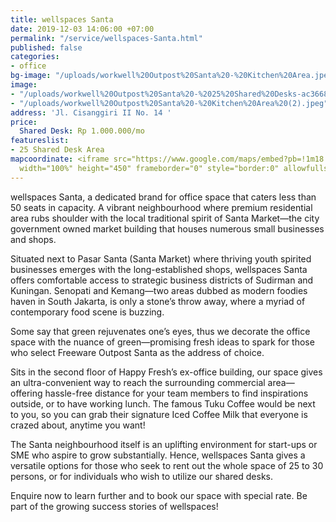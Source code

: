 ```yaml
---
title: wellspaces Santa
date: 2019-12-03 14:06:00 +07:00
permalink: "/service/wellspaces-Santa.html"
published: false
categories:
- office
bg-image: "/uploads/workwell%20Outpost%20Santa%20-%20Kitchen%20Area.jpeg"
image:
- "/uploads/workwell%20Outpost%20Santa%20-%2025%20Shared%20Desks-ac3668.jpeg"
- "/uploads/workwell%20Outpost%20Santa%20-%20Kitchen%20Area%20(2).jpeg"
address: 'Jl. Cisanggiri II No. 14 '
price:
  Shared Desk: Rp 1.000.000/mo
featureslist:
- 25 Shared Desk Area
mapcoordinate: <iframe src="https://www.google.com/maps/embed?pb=!1m18!1m12!1m3!1d3966.178042714548!2d106.81054095008983!3d-6.240250562820628!2m3!1f0!2f0!3f0!3m2!1i1024!2i768!4f13.1!3m3!1m2!1s0x2e69f160da132cb5%3A0x697c994aef251890!2sJl.+Cisanggiri+II+No.14%2C+Petogogan%2C+Kby.+Baru%2C+Kota+Jakarta+Selatan%2C+Daerah+Khusus+Ibukota+Jakarta+12170!5e0!3m2!1sen!2sid!4v1526527296375"
  width="100%" height="450" frameborder="0" style="border:0" allowfullscreen></iframe>
---
```


wellspaces Santa, a dedicated brand for office space that caters less than 50 seats in capacity. A vibrant neighbourhood where premium residential area rubs shoulder with the local traditional spirit of Santa Market—the city government owned market building that houses numerous small businesses and shops.

Situated next to Pasar Santa (Santa Market) where thriving youth spirited businesses emerges with the long-established shops, wellspaces Santa offers comfortable access to strategic business districts of Sudirman and Kuningan. Senopati and Kemang—two areas dubbed as modern foodies haven in South Jakarta, is only a stone’s throw away, where a myriad of contemporary food scene is buzzing.

Some say that green rejuvenates one’s eyes, thus we decorate the office space with the nuance of green—promising fresh ideas to spark for those who select Freeware Outpost Santa as the address of choice.

Sits in the second floor of Happy Fresh’s ex-office building, our space gives an ultra-convenient way to reach the surrounding commercial area—offering hassle-free distance for your team members to find inspirations outside, or to have working lunch. The famous Tuku Coffee would be next to you, so you can grab their signature Iced Coffee Milk that everyone is crazed about, anytime you want!

The Santa neighbourhood itself is an uplifting environment for start-ups or SME who aspire to grow substantially. Hence, wellspaces Santa gives a versatile options for those who seek to rent out the whole space of 25 to 30 persons, or for individuals who wish to utilize our shared desks.

Enquire now to learn further and to book our space with special rate. Be part of the growing success stories of wellspaces!

